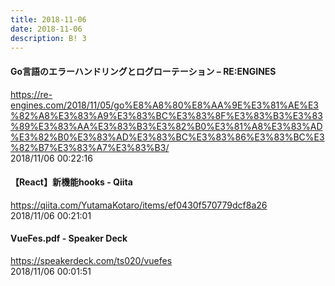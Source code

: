 ```yaml
---
title: 2018-11-06
date: 2018-11-06
description: B! 3
---
```


#### Go言語のエラーハンドリングとログローテーション – RE:ENGINES
https://re-engines.com/2018/11/05/go%E8%A8%80%E8%AA%9E%E3%81%AE%E3%82%A8%E3%83%A9%E3%83%BC%E3%83%8F%E3%83%B3%E3%83%89%E3%83%AA%E3%83%B3%E3%82%B0%E3%81%A8%E3%83%AD%E3%82%B0%E3%83%AD%E3%83%BC%E3%83%86%E3%83%BC%E3%82%B7%E3%83%A7%E3%83%B3/<br>
2018/11/06 00:22:16<br>


#### 【React】新機能hooks - Qiita
https://qiita.com/YutamaKotaro/items/ef0430f570779dcf8a26<br>
2018/11/06 00:21:01<br>


#### VueFes.pdf - Speaker Deck
https://speakerdeck.com/ts020/vuefes<br>
2018/11/06 00:01:51<br>


